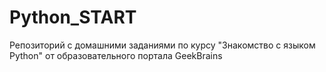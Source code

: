 # Python_START
Репозиторий с домашними заданиями по курсу "Знакомство с языком Python" от образовательного портала GeekBrains
